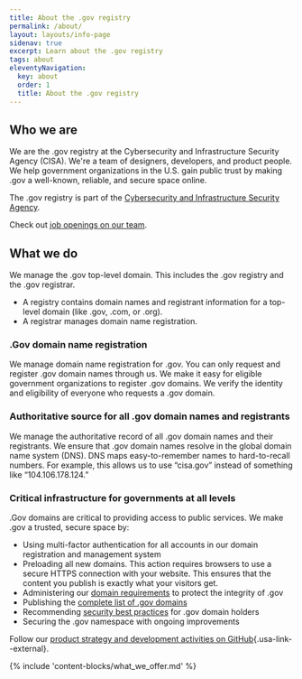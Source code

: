 ```yaml
---
title: About the .gov registry
permalink: /about/
layout: layouts/info-page
sidenav: true
excerpt: Learn about the .gov registry
tags: about
eleventyNavigation:
  key: about
  order: 1
  title: About the .gov registry
---
```

  

## Who we are

We are the .gov registry at the Cybersecurity and Infrastructure Security Agency (CISA). We're a team of designers, developers, and product people. We help government organizations in the U.S. gain public trust by making .gov a well-known, reliable, and secure space online.

The .gov registry is part of the [Cybersecurity and Infrastructure Security Agency](https://www.cisa.gov/). 

Check out [job openings on our team](jobs).

## What we do

We manage the .gov top-level domain. This includes the .gov registry and the .gov registrar.

- A registry contains domain names and registrant information for a top-level domain (like .gov, .com, or .org).
- A registrar manages domain name registration.

### .Gov domain name registration

We manage domain name registration for .gov. You can only request and register .gov domain names through us. We make it easy for eligible government organizations to register .gov domains. We verify the identity and eligibility of everyone who requests a .gov domain.

### Authoritative source for all .gov domain names and registrants

We manage the authoritative record of all .gov domain names and their registrants. We ensure that .gov domain names resolve in the global domain name system (DNS). DNS maps easy-to-remember names to hard-to-recall numbers. For example, this allows us to use “cisa.gov” instead of something like “104.106.178.124.”

### Critical infrastructure for governments at all levels

.Gov domains are critical to providing access to public services. We make .gov a trusted, secure space by:

- Using multi-factor authentication for all accounts in our domain registration and management system
- Preloading all new domains. This action requires browsers to use a secure HTTPS connection with your website. This ensures that the content you publish is exactly what your visitors get.
- Administering our [domain requirements](../domains/requirements) to protect the integrity of .gov
- Publishing the [complete list of .gov domains](data)
- Recommending [security best practices](../domains/security/) for .gov domain holders
- Securing the .gov namespace with ongoing improvements

Follow our [product strategy and development activities on GitHub](https://github.com/cisagov/getgov/tree/main/docs/product){.usa-link--external}.

{% include 'content-blocks/what_we_offer.md' %}

